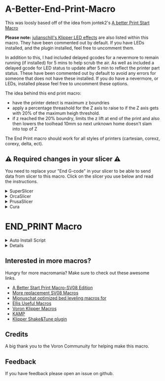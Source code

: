 # A-Better-End-Print-Macro

This was loosly based off of the idea from jontek2's [A better Print Start Macro](https://github.com/jontek2/A-better-print_start-macro)

<b>Please note:</b> [julianschill's Klipper LED effects](https://github.com/julianschill/klipper-led_effect) are also listed within this macro. They have been commented out by default. If you have LEDs installed, and the plugin installed, feel free to uncomment them. 

In addition to this, I had included delayed gcodes for a nevermore to remain running (if installed) for 5 mins to help scrub the air. As well as included a delayed gcode for LED status to update after 5 min to reflect the printer part status. 
These have been commented out by default to avoid any errors for someone that does not have these installed. If you do have a nevermore, or LEDs, installed please feel free to uncomment these options. 

The idea behind this end print macro:
- have the printer detect is maximum z boundries
- apply a percentage threashold for the Z axis to raise to if the Z axis gets with 20% of the maximum heigh threshold.
- if z reached the 20% boundry, limits the z lift at end of the print and also then lowers the toolhead 10mm so next unknown home doesn't slam into top of Z

The End Print macro should work for all styles of printers (cartesian, corexz, corexy, delta, ect). 

## :warning: Required changes in your slicer :warning:
You need to replace your "End G-code" in your slicer to be able to send data from slicer to this macro. Click on the slicer you use below and read the instructions.

<details>
<summary>SuperSlicer</summary>
In Superslicer go to "Printer settings" -> "Custom g-code" -> "End G-code" and update it to:

```
END_PRINT
```
</details>
<details>
<summary>OrcaSlicer</summary>
In OrcaSlicer go to "Printer settings" -> "Machine End G-code" and update it to:

```
END_PRINT
```
</details>
<details>
<summary>PrusaSlicer</summary>

In PrusaSlicer go to "Printer settings" -> "Custom g-code" -> "End G-code" and update it to:

```
END_PRINT
```
</details>
<details>
<summary>Cura</summary>

In Cura go to "Settings" -> "Printer" -> "Manage printers" -> "Machine settings" -> "End G-code" and update it to:

```
END_PRINT
```
</details>

# END_PRINT Macro

<details>
<summary>Auto Install Script</summary>

```
cd ~
curl -sSL https://raw.githubusercontent.com/ss1gohan13/A-Better-End-Print-Macro/main/direct_install.sh | bash
```

</details>

<details>

```
#####################################################################
#-------------------- A better End Print macro ---------------------#
#####################################################################

[gcode_macro END_PRINT]
gcode:
  # Get Boundaries
  {% set max_x = printer.configfile.config["stepper_x"]["position_max"]|float %}
  {% set max_y = printer.configfile.config["stepper_y"]["position_max"]|float %}
  {% set max_z = printer.configfile.config["stepper_z"]["position_max"]|float %}
  {% set min_x = printer.configfile.config["stepper_x"]["position_endstop"]|float %}

  # Check end position to determine safe directions to move
  {% if printer.toolhead.position.x < (max_x - 20) %}
      {% set x_safe = 20.0 %}
    {% else %}
      {% set x_safe = -20.0 %}
    {% endif %}

  {% if printer.toolhead.position.y < (max_y - 20) %}
      {% set y_safe = 20.0 %}
    {% else %}
      {% set y_safe = -20.0 %}
    {% endif %}

  {% if printer.toolhead.position.z < (max_z - 2) %}
      {% set z_safe = 2.0 %}
    {% else %}
      {% set z_safe = max_z - printer.toolhead.position.z %}
    {% endif %}

  # Commence END_PRINT
  # STATUS_COOLING
  M400                                                           # wait for buffer to clear
  G92 E0                                                         # zero the extruder
  G1 E-4.0 F3600                                                 # retract
  G91                                                            # relative positioning
  G0 Z{z_safe} F3600                                             # move nozzle up
  M104 S0                                                        # turn off hotend
  M140 S0                                                        # turn off bed
  M106 S0                                                        # turn off fan
  M107                                                           # turn off part cooling fan
  G90                                                            # absolute positioning
  G1 X{min_x} Y{max_y} F2000                                     # move nozzle and present

  # Safe Z-drop if near maximum height (after parking)
  {% if printer.toolhead.position.z > (max_z - 20) %}
    G91                                                          # relative positioning
    G1 Z-10 F600                                                 # drop 10mm if near the top
    G90                                                          # back to absolute
  {% endif %}


    # UPDATE_DELAYED_GCODE ID=set_ready_status DURATION=60            # Schedule ready status
    # Conditional check for nevermore pin
  {% if printer["output_pin nevermore"] is defined %}
    UPDATE_DELAYED_GCODE ID=turn_off_nevermore DURATION=120   # Schedule to check the nevermore status after 2 minutes
  {% endif %}
    UPDATE_DELAYED_GCODE ID=reset_printer_status DURATION=125        # Schedule reset status
    
# M84                                                           # Disable motors (currently disabled to allow idle timeout)

[delayed_gcode reset_printer_status]
gcode:
    SDCARD_RESET_FILE

[delayed_gcode turn_off_nevermore]
gcode:
  {% if printer["output_pin nevermore"] is defined %}
    SET_PIN PIN=nevermore VALUE=0  # Turns off the nevermore unconditionally after the delay
  {% endif %}

[delayed_gcode set_ready_status]
gcode:
  STATUS_READY
```

</details>

## Interested in more macros?

Hungry for more macromania? Make sure to check out these awesome links.

- [A Better Start Print Macro-SV08 Edition](https://github.com/ss1gohan13/A-better-print_start-macro-SV08)
- [More replacement SV08 Macros](https://github.com/ss1gohan13/SV08-Replacement-Macros)
- [Mjonuschat optimized bed leveling macros for](https://mjonuschat.github.io/voron-mods/docs/guides/optimized-bed-leveling-macros/)
- [Ellis Useful Macros](https://ellis3dp.com/Print-Tuning-Guide/articles/index_useful_macros.html)
- [Voron Klipper Macros](https://github.com/The-Conglomerate/Voron-Klipper-Common/)
- [KAMP](https://github.com/kyleisah/Klipper-Adaptive-Meshing-Purging)
- [Klipper Shake&Tune plugin](https://github.com/Frix-x/klippain-shaketune)


## Credits

A big thank you to the Voron Communuity for helping make this macro. 

## Feedback

If you have feedback please open an issue on github.
